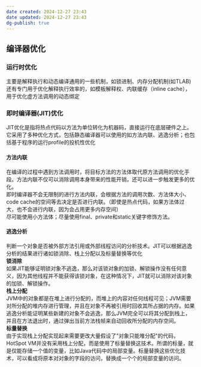 ```yaml
---
date created: 2024-12-27 23:43
date updated: 2024-12-27 23:43
dg-publish: true
---
```


## 编译器优化

### 运行时优化

主要是解释执行和动态编译通用的一些机制，如锁进制、内存分配机制(如TLAB)<br>还有专门用于优化解释执行效率的，如模板解释权、内联缓存（inline cache），用于优化虚方法调用的动态绑定

### 即时编译器(JIT)优化

JIT优化是指将热点代码以方法为单位转化为机器码，直接运行在底层硬件之上。它采用了多种优化方式，包括静态编译器可以使用的如方法内联、逃逸分析；也包括基于程序的运行profile的投机性优化

#### 方法内联

在编译的过程中遇到方法调用时，将目标方法的方法体取代原方法调用的优化手段。方法内联不仅可以消除调用本身带来的性能开销，还可以进一步触发更多的优化。<br>即时编译器不会无限制的进行方法内联，会根据方法的调用次数、方法体大小、code cache的空间等去决定是否进行内联。（即使是热点代码，如果方法体过大，也不会进行内联，因为会占用更多内存空间）<br>尽可能使用小方法体；尽量使用final、private和static关键字修饰方法。

#### 逃逸分析

判断一个对象是否被外部方法引用或外部线程访问的分析技术。JIT可以根据逃逸分析的结果进行诸如锁消除、栈上分配以及标量替换等优化<br>**锁消除**<br>如果JIT能够证明锁对象不逃逸，那么对该锁对象的加锁、解锁操作没有任何意义，因为其他线程并不能获得该锁对象，在这种情况下，JIT就可以消除对该对象的加锁、解锁操作。<br>**栈上分配**<br>JVM中的对象都是在堆上进行分配的，而堆上的内容对任何线程可见；JVM需要对所分配的堆内存进行管理，并且在对象不再被引用时回收其所占据的内存。如果逃逸分析能证明某些新建的对象不会逃逸，那么JVM完全可以将其分配到栈上，并且在方法退出时，通过弹出当前方法栈帧来自动回收所分配的内存空间。<br>**标量替换**<br>由于实现栈上分配实现起来需要更改大量假设了"对象只能堆分配"的代码，HotSpot VM并没有采用栈上分配，而是使用了标量替换这技术。所谓的标量，就是仅能存储一个值的变量，比如Java代码中的局部变量。标量替换这些优化技术，可以看成将原本对对象的字段的访问，替换成一个个的局部变量的访问。
